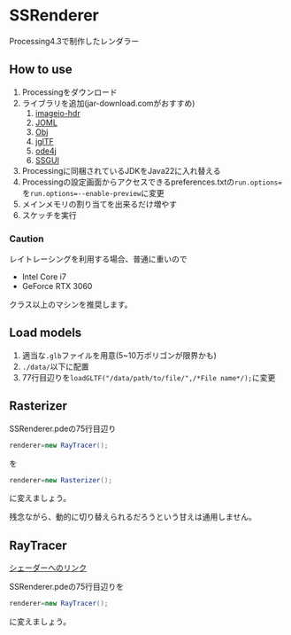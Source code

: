 # SSRenderer
Processing4.3で制作したレンダラー

## How to use
1. Processingをダウンロード
2. ライブラリを追加(jar-download.comがおすすめ)
   1. [imageio-hdr](https://jar-download.com/artifact-search/imageio-hdr)
   2. [JOML](https://jar-download.com/artifacts/org.joml)
   3. [Obj](https://github.com/javagl/Obj)
   4. [jglTF](https://jar-download.com/artifact-search/jgltf-model)
   5. [ode4j](https://jar-download.com/artifacts/org.ode4j/core)
   6. [SSGUI](./lib/SSGUI.jar)
3. Processingに同梱されているJDKをJava22に入れ替える
4. Processingの設定画面からアクセスできるpreferences.txtの`run.options=`を`run.options=--enable-preview`に変更
5. メインメモリの割り当てを出来るだけ増やす
6. スケッチを実行

### Caution
レイトレーシングを利用する場合、普通に重いので

- Intel Core i7
- GeForce RTX 3060

クラス以上のマシンを推奨します。

## Load models
1. 適当な`.glb`ファイルを用意(5~10万ポリゴンが限界かも)
2. `./data/`以下に配置
3. 77行目辺りを`loadGLTF("/data/path/to/file/",/*File name*/);`に変更

## Rasterizer
SSRenderer.pdeの75行目辺り
```java
renderer=new RayTracer();
```
を
```java
renderer=new Rasterizer();
```
に変えましょう。

残念ながら、動的に切り替えられるだろうという甘えは通用しません。

## RayTracer
[シェーダーへのリンク](./data/PathTracing.fs)

SSRenderer.pdeの75行目辺りを
```java
renderer=new RayTracer();
```
に変えましょう。